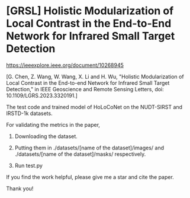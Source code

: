 # [GRSL] Holistic Modularization of Local Contrast in the End-to-End Network for Infrared Small Target Detection

https://ieeexplore.ieee.org/document/10268945

[G. Chen, Z. Wang, W. Wang, X. Li and H. Wu, "Holistic Modularization of Local Contrast in the End-to-end Network for Infrared Small Target Detection," in IEEE Geoscience and Remote Sensing Letters, doi: 10.1109/LGRS.2023.3320191.]

The test code and trained model of HoLoCoNet on the NUDT-SIRST and IRSTD-1k datasets.

For validating the metrics in the paper, 

1. Downloading the dataset.

2. Putting them in ./datasets/[name of the dataset]/images/ and ./datasets/[name of the dataset]/masks/ respectively.

3. Run test.py

If you find the work helpful, please give me a star and cite the paper.

Thank you!
